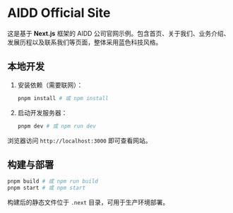 # AIDD Official Site

这是基于 **Next.js** 框架的 AIDD 公司官网示例。包含首页、关于我们、业务介绍、发展历程以及联系我们等页面，整体采用蓝色科技风格。

## 本地开发

1. 安装依赖（需要联网）：

   ```bash
   pnpm install # 或 npm install
   ```

2. 启动开发服务器：

   ```bash
   pnpm dev # 或 npm run dev
   ```

浏览器访问 `http://localhost:3000` 即可查看网站。

## 构建与部署

```bash
pnpm build # 或 npm run build
pnpm start # 或 npm start
```

构建后的静态文件位于 `.next` 目录，可用于生产环境部署。
